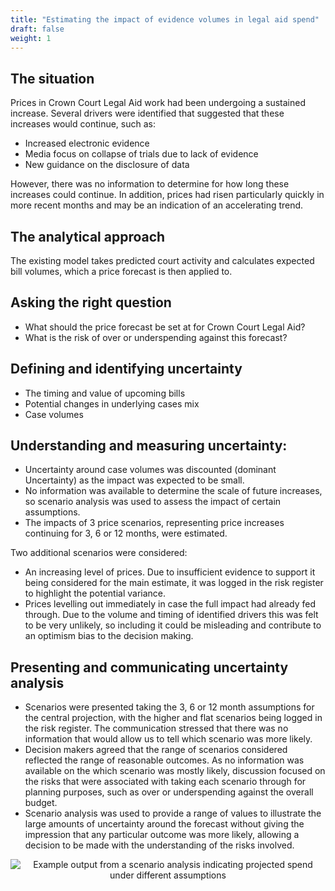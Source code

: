 ```yaml
---
title: "Estimating the impact of evidence volumes in legal aid spend"
draft: false
weight: 1
---
```


## The situation

Prices in Crown Court Legal Aid work had been undergoing a sustained increase. Several drivers were identified that suggested that these increases would continue, such as:

* Increased electronic evidence
* Media focus on collapse of trials due to lack of evidence
* New guidance on the disclosure of data

However, there was no information to determine for how long these increases could continue. In addition, prices had risen particularly quickly in more recent months and may be an indication of an accelerating trend.

## The analytical approach

The existing model takes predicted court activity and calculates expected bill volumes, which a price forecast is then applied to.

## Asking the right question

* What should the price forecast be set at for Crown Court Legal Aid?
* What is the risk of over or underspending against this forecast?

## Defining and identifying uncertainty

* The timing and value of upcoming bills
* Potential changes in underlying cases mix
* Case volumes

## Understanding and measuring uncertainty:

* Uncertainty around case volumes was discounted (dominant Uncertainty) as the impact was expected to be small.
* No information was available to determine the scale of future increases, so scenario analysis was used to assess the impact of certain assumptions.
* The impacts of 3 price scenarios, representing price increases continuing for 3, 6 or 12 months, were estimated.

Two additional scenarios were considered:

* An increasing level of prices. Due to insufficient evidence to support it being considered for the main estimate, it was logged in the risk register to highlight the potential variance.
* Prices levelling out immediately in case the full impact had already fed through. Due to the volume and timing of identified drivers this was felt to be very unlikely, so including it could be misleading and contribute to an optimism bias to the decision making.

## Presenting and communicating uncertainty analysis

* Scenarios were presented taking the 3, 6 or 12 month assumptions for the central projection, with the higher and flat scenarios being logged in the risk register. The communication stressed that there was no information that would allow us to tell which scenario was more likely.
* Decision makers agreed that the range of scenarios considered reflected the range of reasonable outcomes.
As no information was available on the which scenario was mostly likely, discussion focused on the risks that were associated with taking each scenario through for planning purposes, such as over or underspending against the overall budget.
* Scenario analysis was used to provide a range of values to illustrate the large amounts of uncertainty around the forecast without giving the impression that any particular outcome was more likely, allowing a decision to be made with the understanding of the risks involved.

<center>

![Example output from a scenario analysis indicating projected spend under different assumptions](/images/legal_aid.png)

</center>
